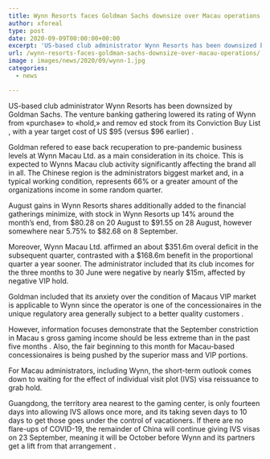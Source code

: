```yaml
---
title: Wynn Resorts faces Goldman Sachs downsize over Macau operations
author: xforeal 
type: post
date: 2020-09-09T00:00:00+00:00
excerpt: 'US-based club administrator Wynn Resorts has been downsized byGoldman Sachs '
url: /wynn-resorts-faces-goldman-sachs-downsize-over-macau-operations/
image : images/news/2020/09/wynn-1.jpg
categories:
  - news

---
```

<span data-contrast="auto">US-based club administrator Wynn Resorts has been downsized by </span><span data-contrast="auto">Goldman Sachs. The venture banking gathering </span><span data-contrast="auto">lowered its rating of Wynn from &#171;purchase&#187; to &#171;hold,&#187; and </span><span data-contrast="auto">remov </span><span data-contrast="auto">ed </span><span data-contrast="auto">stock from its Conviction Buy List </span><span data-contrast="auto">, </span><span data-contrast="auto">with a year target cost of </span><span data-contrast="auto">US </span><span data-contrast="auto">$95 (versus $96 earlier) </span><span data-contrast="auto">. </span><span data-ccp-props='{"335551550":6,"335551620":6,"335559739":300}' />

<span data-contrast="auto">Goldman refered to ease back recuperation to </span><span data-contrast="auto">pre-pandemic business levels at </span><span data-contrast="auto">Wynn Macau Ltd. as a main consideration in its choice. This is expected to Wynns Macau club activity significantly affecting the brand all in all. </span><span data-contrast="auto">The Chinese region is the administrators biggest market and, in a typical working condition, represents 66% or a greater amount of the organizations income in some random quarter. </span><span data-ccp-props='{"335551550":6,"335551620":6,"335559739":300}' />

<span data-contrast="auto">August gains in Wynn Resorts shares additionally added to the financial gatherings minimize, with stock in Wynn Resorts up 14&percnt; around the month&#8217;s end, from $80.28 on 20 August to $91.55 on 28 August, however somewhere near 5.75&percnt; to $82.68 </span><span data-contrast="auto">on </span><span data-contrast="auto">8 September. </span><span data-ccp-props='{"335551550":6,"335551620":6,"335559739":300}' />

<span data-contrast="auto">Moreover, </span><span data-contrast="auto">Wynn Macau Ltd. affirmed an about $351.6m overal deficit in the subsequent quarter, contrasted with a $168.6m benefit in the proportional quarter a year sooner. The administrator included that its club incomes for the three months to 30 June were negative by nearly $15m, affected by negative VIP hold. </span><span data-ccp-props='{"335551550":6,"335551620":6,"335559739":300}' />

<span data-contrast="auto">Goldman included that its anxiety over the condition of </span><span data-contrast="auto">Macaus VIP market </span><span data-contrast="auto">is applicable to Wynn since the </span><span data-contrast="auto">operator is one of the concessionaires in the unique regulatory area generally subject to a better quality customers </span><span data-contrast="auto">. </span><span data-ccp-props='{"335551550":6,"335551620":6,"335559739":300}' />

<span data-contrast="auto">However, information focuses demonstrate that the </span><span data-contrast="auto">September constriction in Macau </span><span data-contrast="auto">s </span><span data-contrast="auto">gross gaming income </span><span data-contrast="auto">should be less extreme </span><span data-contrast="auto">than </span><span data-contrast="auto">in </span><span data-contrast="auto">the past five months </span><span data-contrast="auto">. Also, the </span><span data-contrast="auto">fair beginning to this month for </span><span data-contrast="auto">Macau-based </span><span data-contrast="auto">concessionaires is being pushed by the superior mass and VIP portions. </span><span data-ccp-props='{"335551550":6,"335551620":6}' />

<span data-contrast="auto">For Macau administrators, including Wynn, the </span><span data-contrast="auto">short-term </span><span data-contrast="auto">outlook comes down </span><span data-contrast="auto">to </span><span data-contrast="auto">waiting for the effect of individual visit plot (IVS) visa reissuance to grab hold. </span><span data-ccp-props='{"335551550":6,"335551620":6}' />

<span data-contrast="auto">Guangdong, the territory area nearest to the gaming center, is only fourteen days into allowing IVS allows once more, and its taking seven days to 10 days to get those goes under the control of vacationers. </span><span data-contrast="auto">If there are no flare-ups of COVID-19, the remainder of China will continue giving IVS visas on 23 September, </span><span data-contrast="auto">meaning it will be October before Wynn and its partners get a lift from that arrangement </span><span data-contrast="auto">. </span><span data-ccp-props='{"335551550":6,"335551620":6}' />

<span data-ccp-props='{"335551550":6,"335551620":6}' />